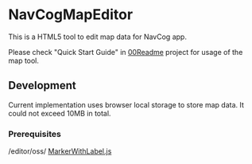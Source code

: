 # NavCogMapEditor

This is a HTML5 tool to edit map data for NavCog app.

Please check "Quick Start Guide" in [00Readme](../00Readme) project for usage of the map tool.


## Development

Current implementation uses browser local storage to store map data. It could not exceed 10MB in total.

### Prerequisites

/editor/oss/
[MarkerWithLabel.js](http://google-maps-utility-library-v3.googlecode.com/svn/tags/markerwithlabel/1.1.9/markerwithlabel/src/markerwithlabel.js)